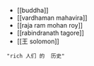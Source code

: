 - [[buddha]]
- [[vardhaman mahavira]]
- [[raja ram mohan roy]]
- [[rabindranath tagore]]
- [[王 solomon]]

```query
"rich 人们 的  历史"
```